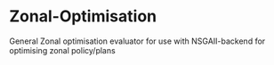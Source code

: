 # Zonal-Optimisation
General Zonal optimisation evaluator for use with NSGAII-backend for optimising zonal policy/plans
